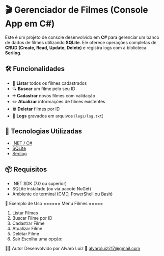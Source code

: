 # 🎬 Gerenciador de Filmes (Console App em C#)

Este é um projeto de console desenvolvido em **C#** para gerenciar um banco de dados de filmes utilizando **SQLite**. Ele oferece operações completas de **CRUD (Create, Read, Update, Delete)** e registra logs com a biblioteca **Serilog**.

## 🛠️ Funcionalidades

- 📄 **Listar** todos os filmes cadastrados
- 🔍 **Buscar** um filme pelo seu ID
- ➕ **Cadastrar** novos filmes com validação
- ✏️ **Atualizar** informações de filmes existentes
- 🗑️ **Deletar** filmes por ID
- 🧾 **Logs** gravados em arquivos (`logs/log.txt`)

## 🧩 Tecnologias Utilizadas

- [.NET / C#](https://dotnet.microsoft.com/)
- [SQLite](https://www.sqlite.org/index.html)
- [Serilog](https://serilog.net/)

## 📦 Requisitos

- .NET SDK (7.0 ou superior)
- SQLite instalado (ou via pacote NuGet)
- Ambiente de terminal (CMD, PowerShell ou Bash)


🧪 Exemplo de Uso
====== Menu Filmes =====
1. Listar Filmes
2. Buscar Filme por ID
3. Cadastrar Filme
4. Atualizar Filme
5. Deletar Filme
0. Sair
Escolha uma opção:


👨‍💻 Autor
Desenvolvido por Alvaro Luiz
📧 alvaroluiz217@gmail.com

